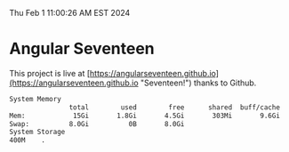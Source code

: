 Thu Feb  1 11:00:26 AM EST 2024

# Angular Seventeen


This project is live at [https://angularseventeen.github.io](https://angularseventeen.github.io "Seventeen!") thanks to Github.

```bash
System Memory
               total        used        free      shared  buff/cache   available
Mem:            15Gi       1.8Gi       4.5Gi       303Mi       9.6Gi        13Gi
Swap:          8.0Gi          0B       8.0Gi
System Storage
400M	.
